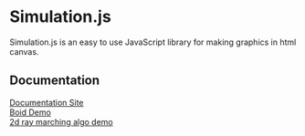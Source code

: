 # Simulation.js

Simulation.js is an easy to use JavaScript library for making graphics in html canvas.

## Documentation

[Documentation Site](https://simulationjs.vercel.app/)
<br />
[Boid Demo](https://2d-boids-demo.vercel.app/)
<br />
[2d ray marching algo demo](https://2d-ray-marching-visualization.vercel.app/)

